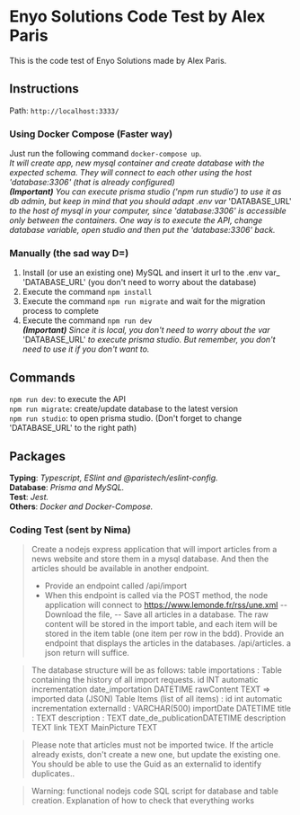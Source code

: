 # Enyo Solutions Code Test by Alex Paris
This is the code test of Enyo Solutions made by Alex Paris.

## Instructions
Path: `http://localhost:3333/`

### Using Docker Compose (Faster way)
Just run the following command `docker-compose up`. \
_It will create app, new mysql container and create database with the expected schema. They will connect to each other using the host 'database:3306' (that is already configured)_ \
_**(Important)** You can execute prisma studio ('npm run studio') to use it as db admin, but keep in mind that you should adapt .env var_ 'DATABASE_URL' _to the host of mysql in your computer, since 'database:3306' is accessible only between the containers. One way is to execute the API, change database variable, open studio and then put the 'database:3306' back._

### Manually (the sad way D=)
1. Install (or use an existing one) MySQL and insert it url to the .env var_ 'DATABASE_URL' (you don't need to worry about the database)
2. Execute the command `npm install`
3. Execute the command `npm run migrate` and wait for the migration process to complete
4. Execute the command `npm run dev` \
_**(Important)** Since it is local, you don't need to worry about the var_ 'DATABASE_URL' _to execute prisma studio. But remember, you don't need to use it if you don't want to._

## Commands
`npm run dev`: to execute the API \
`npm run migrate`: create/update database to the latest version \
`npm run studio`: to open prisma studio. (Don't forget to change 'DATABASE_URL' to the right path)

## Packages
**Typing**: _Typescript, ESlint and @paristech/eslint-config._ \
**Database**: _Prisma and MySQL._ \
**Test**: _Jest._ \
**Others**: _Docker and Docker-Compose._

### Coding Test (sent by Nima)
>Create a nodejs express application that will import articles from a news website and store them in a mysql database. And then the articles should be available in another endpoint.
>- Provide an endpoint called /api/import
>- When this endpoint is called via the POST method, the node application will connect to https://www.lemonde.fr/rss/une.xml
>-- Download the file,
>-- Save all articles in a database. The raw content will be stored in the import table, and each item will be stored in the item table (one item per row in the bdd).
>Provide an endpoint that displays the articles in the databases. /api/articles. a json return will suffice.

>The database structure will be as follows:
>table importations : Table containing the history of all import requests.
>id INT automatic incrementation
>date_importation DATETIME
>rawContent TEXT => imported data (JSON)
>Table Items (list of all items) :
>id int automatic incrementation
>externalId : VARCHAR(500)
>importDate DATETIME
>title : TEXT
>description : TEXT
>date_de_publicationDATETIME
>description TEXT
>link TEXT
>MainPicture TEXT

>Please note that articles must not be imported twice. If the article already exists, don't create a new one, but update the existing one. You should be able to use the Guid as an externalid to identify duplicates..

>Warning:
>functional nodejs code
>SQL script for database and table creation.
>Explanation of how to check that everything works
